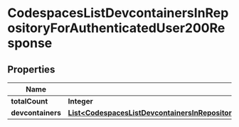 

# CodespacesListDevcontainersInRepositoryForAuthenticatedUser200Response


## Properties

| Name | Type | Description | Notes |
|------------ | ------------- | ------------- | -------------|
|**totalCount** | **Integer** |  |  |
|**devcontainers** | [**List&lt;CodespacesListDevcontainersInRepositoryForAuthenticatedUser200ResponseDevcontainersInner&gt;**](CodespacesListDevcontainersInRepositoryForAuthenticatedUser200ResponseDevcontainersInner.md) |  |  |



